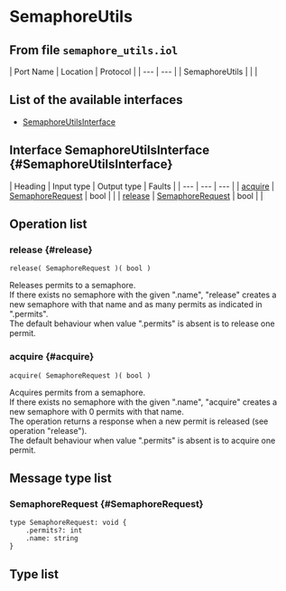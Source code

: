 # SemaphoreUtils

## From file `semaphore_utils.iol`

| Port Name | Location | Protocol |
| --- | --- |
| SemaphoreUtils |  |  |

## List of the available interfaces

* [SemaphoreUtilsInterface](semaphoreutils.md#SemaphoreUtilsInterface)

## Interface SemaphoreUtilsInterface {#SemaphoreUtilsInterface}

| Heading | Input type | Output type | Faults |
| --- | --- | --- |
| [acquire](semaphoreutils.md#acquire) | [SemaphoreRequest](semaphoreutils.md#SemaphoreRequest)  | bool  |  |
| [release](semaphoreutils.md#release) | [SemaphoreRequest](semaphoreutils.md#SemaphoreRequest)  | bool  |  |

## Operation list

### release {#release}

```text
release( SemaphoreRequest )( bool )
```

Releases permits to a semaphore.  
 If there exists no semaphore with the given ".name", "release" creates a  
 new semaphore with that name and as many permits as indicated in ".permits".  
 The default behaviour when value ".permits" is absent is to release one permit.

### acquire {#acquire}

```text
acquire( SemaphoreRequest )( bool )
```

Acquires permits from a semaphore.  
 If there exists no semaphore with the given ".name", "acquire" creates a  
 new semaphore with 0 permits with that name.  
 The operation returns a response when a new permit is released \(see operation "release"\).  
 The default behaviour when value ".permits" is absent is to acquire one permit.

## Message type list

### SemaphoreRequest {#SemaphoreRequest}

```text
type SemaphoreRequest: void { 
    .permits?: int
    .name: string
}
```

## Type list

